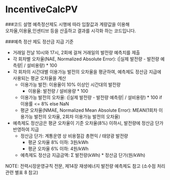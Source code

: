 # IncentiveCalcPV

###코드 설명
예측정산제도 시행에 따라 입찰값과 계량값을 이용해  
오차율,이용율,인센티브 등을 산출하고 결과를 시각화 하는 코드입니다.


###예측 정산 제도 정산금 지급 기준

- 거래일 전날 10시와 17시, 2회에 걸쳐 거래일의 발전량 예측치를 제출
- 각 회차별 오차율(NAE, Normalized Absolute Error): (|실제 발전량 - 발전량 예측량| / 설비용량) * 100
- 각 회차의 시간대별 이용가능 발전의 오차율을 평균하여, 예측제도 정산금 지급에 사용되는 평균 오차율을 계산
  - 이용가능 발전: 이용율이 10% 이상인 시간대의 발전량
    - 이용율: 발전량 / 설비용량 * 100
  - 이용가능 발전의 오차율: (|실제 발전량 - 발전량 예측량| / 설비용량) * 100 if 이용률 <= 8% else NaN
  - 평균 오차율(NMAE, Normalized Mean Absolute Error): MEAN(1회차 이용가능 발전의 오차율, 2회차 이용가능 발전의 오차율)
- 예측제도 정산금은 평균 오차율이 기준 오차율(8%) 이하시, 발전량에 정산금 단가 반영하여 지급
  - 정산금 단가: 계통운영 상 비용절감 총편익 / 태양광 발전량
    - 평균 오차율 8% 이하: 3원/kWh
    - 평균 오차율 6% 이하: 4원/kWh
  - 예측제도 정산금 지급금액: Σ 발전량(kWh) * 정산금 단가(원/kWh)

NOTE: 전력시장운영규칙 전문, 제14장 재생에너지 발전량 예측제도 참고
(소수점 처리 관련 별표 8 참고)
